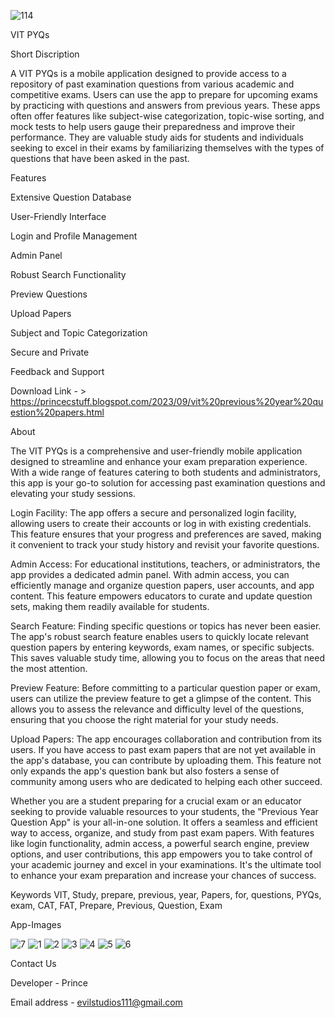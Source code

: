 ![114](https://github.com/PRINCEKUMAR2025/VIT_PYQs/assets/96488489/1569557d-3d02-42e0-8999-f021610a1741)

VIT PYQs

Short Discription

A VIT PYQs is a mobile application designed to provide access to a repository of past examination questions from various academic and competitive exams. Users can use the app to prepare for upcoming exams by practicing with questions and answers from previous years. These apps often offer features like subject-wise categorization, topic-wise sorting, and mock tests to help users gauge their preparedness and improve their performance. They are valuable study aids for students and individuals seeking to excel in their exams by familiarizing themselves with the types of questions that have been asked in the past.

Features

Extensive Question Database

User-Friendly Interface

Login and Profile Management

Admin Panel

Robust Search Functionality

Preview Questions

Upload Papers

Subject and Topic Categorization

Secure and Private

Feedback and Support

Download Link - > https://princecstuff.blogspot.com/2023/09/vit%20previous%20year%20question%20papers.html

About

The VIT PYQs is a comprehensive and user-friendly mobile application designed to streamline and enhance your exam preparation experience. With a wide range of features catering to both students and administrators, this app is your go-to solution for accessing past examination questions and elevating your study sessions.

Login Facility: The app offers a secure and personalized login facility, allowing users to create their accounts or log in with existing credentials. This feature ensures that your progress and preferences are saved, making it convenient to track your study history and revisit your favorite questions.

Admin Access: For educational institutions, teachers, or administrators, the app provides a dedicated admin panel. With admin access, you can efficiently manage and organize question papers, user accounts, and app content. This feature empowers educators to curate and update question sets, making them readily available for students.

Search Feature: Finding specific questions or topics has never been easier. The app's robust search feature enables users to quickly locate relevant question papers by entering keywords, exam names, or specific subjects. This saves valuable study time, allowing you to focus on the areas that need the most attention.

Preview Feature: Before committing to a particular question paper or exam, users can utilize the preview feature to get a glimpse of the content. This allows you to assess the relevance and difficulty level of the questions, ensuring that you choose the right material for your study needs.

Upload Papers: The app encourages collaboration and contribution from its users. If you have access to past exam papers that are not yet available in the app's database, you can contribute by uploading them. This feature not only expands the app's question bank but also fosters a sense of community among users who are dedicated to helping each other succeed.

Whether you are a student preparing for a crucial exam or an educator seeking to provide valuable resources to your students, the "Previous Year Question App" is your all-in-one solution. It offers a seamless and efficient way to access, organize, and study from past exam papers. With features like login functionality, admin access, a powerful search engine, preview options, and user contributions, this app empowers you to take control of your academic journey and excel in your examinations. It's the ultimate tool to enhance your exam preparation and increase your chances of success.

Keywords
VIT, Study, prepare, previous, year, Papers, for, questions, PYQs, exam, CAT, FAT, Prepare, Previous, Question, Exam

App-Images

![7](https://github.com/PRINCEKUMAR2025/VIT_PYQs/assets/96488489/d4200d7e-1810-4545-9ac2-8fa02e4d25ae)
![1](https://github.com/PRINCEKUMAR2025/VIT_PYQs/assets/96488489/bb8c7c62-3231-45a9-91d2-f104307b5da1)
![2](https://github.com/PRINCEKUMAR2025/VIT_PYQs/assets/96488489/155a60f7-cffe-4a8e-a02b-87c21603932b)
![3](https://github.com/PRINCEKUMAR2025/VIT_PYQs/assets/96488489/5e2683c2-f011-452d-a1a9-fea49ae1ea0e)
![4](https://github.com/PRINCEKUMAR2025/VIT_PYQs/assets/96488489/28703347-2e6c-4588-9a5b-d2f5576f029c)
![5](https://github.com/PRINCEKUMAR2025/VIT_PYQs/assets/96488489/51ff2bd0-b946-489e-88c2-f88fe6e3e29a)
![6](https://github.com/PRINCEKUMAR2025/VIT_PYQs/assets/96488489/5b65b67f-e1de-48de-8b83-75c95068c440)

Contact Us

Developer - Prince

Email address - evilstudios111@gmail.com

